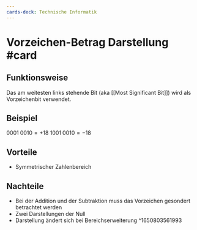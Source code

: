 ```yaml
---
cards-deck: Technische Informatik
---
```


# Vorzeichen-Betrag Darstellung #card 
## Funktionsweise
Das am weitesten links stehende Bit (aka [[Most Significant Bit]]) wird als Vorzeichenbit verwendet.
## Beispiel
$0001 \; 0010 = +18$ 
$1001 \; 0010 =-18$ 
## Vorteile
- Symmetrischer Zahlenbereich
## Nachteile
- Bei der Addition und der Subtraktion muss das Vorzeichen gesondert betrachtet werden
- Zwei Darstellungen der Null
- Darstellung ändert sich bei Bereichserweiterung
^1650803561993
